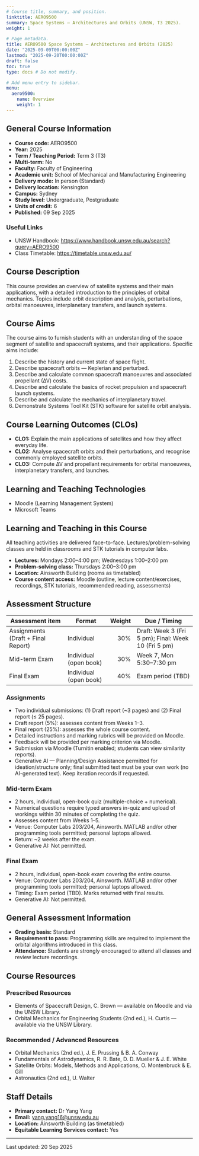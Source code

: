 ```yaml
---
# Course title, summary, and position.
linktitle: AERO9500
summary: Space Systems — Architectures and Orbits (UNSW, T3 2025).
weight: 1

# Page metadata.
title: AERO9500 Space Systems — Architectures and Orbits (2025)
date: "2025-09-09T00:00:00Z"
lastmod: "2025-09-20T00:00:00Z"
draft: false
toc: true
type: docs # Do not modify.

# Add menu entry to sidebar.
menu:
  aero9500:
    name: Overview
    weight: 1
---
```


## General Course Information

- **Course code:** AERO9500  
- **Year:** 2025  
- **Term / Teaching Period:** Term 3 (T3)  
- **Multi-term:** No  
- **Faculty:** Faculty of Engineering  
- **Academic unit:** School of Mechanical and Manufacturing Engineering  
- **Delivery mode:** In person (Standard)  
- **Delivery location:** Kensington  
- **Campus:** Sydney  
- **Study level:** Undergraduate, Postgraduate  
- **Units of credit:** 6  
- **Published:** 09 Sep 2025

### Useful Links

- UNSW Handbook: https://www.handbook.unsw.edu.au/search?query=AERO9500  
- Class Timetable: https://timetable.unsw.edu.au/

## Course Description

This course provides an overview of satellite systems and their main applications, with a detailed introduction to the principles of orbital mechanics. Topics include orbit description and analysis, perturbations, orbital manoeuvres, interplanetary transfers, and launch systems.

## Course Aims

The course aims to furnish students with an understanding of the space segment of satellite and spacecraft systems, and their applications. Specific aims include:

1. Describe the history and current state of space flight.  
2. Describe spacecraft orbits — Keplerian and perturbed.  
3. Describe and calculate common spacecraft manoeuvres and associated propellant (∆V) costs.  
4. Describe and calculate the basics of rocket propulsion and spacecraft launch systems.  
5. Describe and calculate the mechanics of interplanetary travel.  
6. Demonstrate Systems Tool Kit (STK) software for satellite orbit analysis.

## Course Learning Outcomes (CLOs)

- **CLO1:** Explain the main applications of satellites and how they affect everyday life.  
- **CLO2:** Analyse spacecraft orbits and their perturbations, and recognise commonly employed satellite orbits.  
- **CLO3:** Compute ∆V and propellant requirements for orbital manoeuvres, interplanetary transfers, and launches.

## Learning and Teaching Technologies

- Moodle (Learning Management System)  
- Microsoft Teams

## Learning and Teaching in this Course

All teaching activities are delivered face-to-face. Lectures/problem-solving classes are held in classrooms and STK tutorials in computer labs.

- **Lectures:** Mondays 2:00–4:00 pm; Wednesdays 1:00–2:00 pm  
- **Problem-solving class:** Thursdays 2:00–3:00 pm  
- **Location:** Ainsworth Building (rooms as timetabled)  
- **Course content access:** Moodle (outline, lecture content/exercises, recordings, STK tutorials, recommended reading, assessments)

## Assessment Structure

| Assessment item | Format | Weight | Due / Timing |
|---|---|---:|---|
| Assignments (Draft + Final Report) | Individual | 30% | Draft: Week 3 (Fri 5 pm); Final: Week 10 (Fri 5 pm) |
| Mid-term Exam | Individual (open book) | 30% | Week 7, Mon 5:30–7:30 pm |
| Final Exam | Individual (open book) | 40% | Exam period (TBD) |

### Assignments

- Two individual submissions: (1) Draft report (~3 pages) and (2) Final report (≤ 25 pages).  
- Draft report (5%): assesses content from Weeks 1–3.  
- Final report (25%): assesses the whole course content.  
- Detailed instructions and marking rubrics will be provided on Moodle.  
- Feedback will be provided per marking criterion via Moodle.  
- Submission via Moodle (Turnitin enabled; students can view similarity reports).  
- Generative AI — Planning/Design Assistance permitted for ideation/structure only; final submitted text must be your own work (no AI-generated text). Keep iteration records if requested.

### Mid-term Exam

- 2 hours, individual, open-book quiz (multiple-choice + numerical).  
- Numerical questions require typed answers in-quiz and upload of workings within 30 minutes of completing the quiz.  
- Assesses content from Weeks 1–5.  
- Venue: Computer Labs 203/204, Ainsworth. MATLAB and/or other programming tools permitted; personal laptops allowed.  
- Return: ~2 weeks after the exam.  
- Generative AI: Not permitted.

### Final Exam

- 2 hours, individual, open-book exam covering the entire course.  
- Venue: Computer Labs 203/204, Ainsworth. MATLAB and/or other programming tools permitted; personal laptops allowed.  
- Timing: Exam period (TBD). Marks returned with final results.  
- Generative AI: Not permitted.

## General Assessment Information

- **Grading basis:** Standard  
- **Requirement to pass:** Programming skills are required to implement the orbital algorithms introduced in this class.  
- **Attendance:** Students are strongly encouraged to attend all classes and review lecture recordings.

## Course Resources

### Prescribed Resources

- Elements of Spacecraft Design, C. Brown — available on Moodle and via the UNSW Library.  
- Orbital Mechanics for Engineering Students (2nd ed.), H. Curtis — available via the UNSW Library.

### Recommended / Advanced Resources

- Orbital Mechanics (2nd ed.), J. E. Prussing & B. A. Conway  
- Fundamentals of Astrodynamics, R. R. Bate, D. D. Mueller & J. E. White  
- Satellite Orbits: Models, Methods and Applications, O. Montenbruck & E. Gill  
- Astronautics (2nd ed.), U. Walter

## Staff Details

- **Primary contact:** Dr Yang Yang  
- **Email:** yang.yang16@unsw.edu.au  
- **Location:** Ainsworth Building (as timetabled)  
- **Equitable Learning Services contact:** Yes

---

Last updated: 20 Sep 2025
